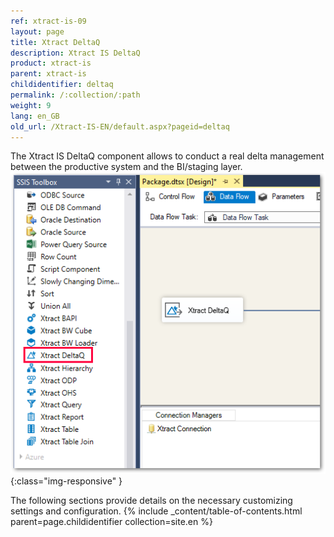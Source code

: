 ```yaml
---
ref: xtract-is-09
layout: page
title: Xtract DeltaQ
description: Xtract IS DeltaQ
product: xtract-is
parent: xtract-is
childidentifier: deltaq
permalink: /:collection/:path
weight: 9
lang: en_GB
old_url: /Xtract-IS-EN/default.aspx?pageid=deltaq
---
```


The Xtract IS DeltaQ component allows to conduct a real delta management between the productive system and the BI/staging layer. 
![DeltaQ](/img/content/xis/xis_deltaq_overview.png){:class="img-responsive" }

The following sections provide details on the necessary customizing settings and configuration.
{% include _content/table-of-contents.html parent=page.childidentifier collection=site.en %}
